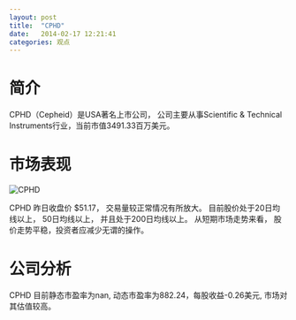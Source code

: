 ```yaml
---
layout: post
title:  "CPHD"
date:   2014-02-17 12:21:41
categories: 观点
---
```


# 简介
CPHD（Cepheid）是USA著名上市公司，
公司主要从事Scientific & Technical Instruments行业，当前市值3491.33百万美元。

# 市场表现

![CPHD](http://finviz.com/chart.ashx?t=CPHD&ty=c&ta=1&p=d&s=l)

CPHD 昨日收盘价 $51.17，
交易量较正常情况有所放大。
目前股价处于20日均线以上，
50日均线以上，
并且处于200日均线以上。
从短期市场走势来看，
股价走势平稳，投资者应减少无谓的操作。

# 公司分析
CPHD 目前静态市盈率为nan, 动态市盈率为882.24，每股收益-0.26美元,
市场对其估值较高。
